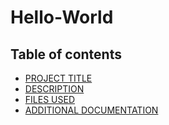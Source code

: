 # Hello-World
## Table of contents

- [PROJECT TITLE](#Project-Title)
- [DESCRIPTION](#Description)
- [FILES USED](#files-used)
- [ADDITIONAL DOCUMENTATION](#additional-documentation)

